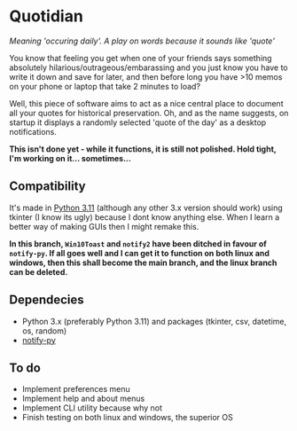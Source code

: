 # Quotidian
*Meaning 'occuring daily'. A play on words because it sounds like 'quote'*

You know that feeling you get when one of your friends says something absolutely hilarious/outrageous/embarassing and you just know you have to write it down and save for later, and then before long you have >10 memos on your phone or laptop that take 2 minutes to load?

Well, this piece of software aims to act as a nice central place to document all your quotes for historical preservation. Oh, and as the name suggests, on startup it displays a randomly selected 'quote of the day' as a desktop notifications.

**This isn't done yet - while it functions, it is still not polished. Hold tight, I'm working on it... sometimes...**

## Compatibility
It's made in [Python 3.11](https://www.python.org/downloads/release/python-3110/) (although any other 3.x version should work) using tkinter (I know its ugly) because I dont know anything else. When I learn a better way of making GUIs then I might remake this.

**In this branch, `Win10Toast` and `notify2` have been ditched in favour of `notify-py`. If all goes well and I can get it to function on both linux and windows, then this shall become the main branch, and the linux branch can be deleted.**

## Dependecies
- Python 3.x (preferably Python 3.11) and packages (tkinter, csv, datetime, os, random)
- [notify-py](https://pypi.org/project/notify-py/)

## To do
- Implement preferences menu
- Implement help and about menus
- Implement CLI utility because why not
- Finish testing on both linux and windows, the superior OS
